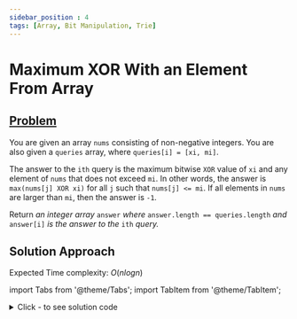 ```yaml
---
sidebar_position : 4
tags: [Array, Bit Manipulation, Trie]
---
```


# Maximum XOR With an Element From Array

## [Problem](https://leetcode.com/problems/maximum-xor-with-an-element-from-array/)

<p>You are given an array <code>nums</code> consisting of non-negative integers. You are also given a <code>queries</code> array, where <code>queries[i] = [xi, mi]</code>.</p>

<p>The answer to the <code>ith</code> query is the maximum bitwise <code>XOR</code> value of <code>xi</code> and any element of <code>nums</code> that does not exceed <code>mi</code>. In other words, the answer is <code>max(nums[j] XOR xi)</code> for all <code>j</code> such that <code>nums[j] &lt;= mi</code>. If all elements in <code>nums</code> are larger than <code>mi</code>, then the answer is <code>-1</code>.</p>

<p>Return <em>an integer array </em><code>answer</code><em> where </em><code>answer.length == queries.length</code><em> and </em><code>answer[i]</code><em> is the answer to the </em><code>ith</code><em> query.</em></p>

## Solution Approach

Expected Time complexity: $O(nlogn)$

import Tabs from '@theme/Tabs';
import TabItem from '@theme/TabItem';

<details><summary>Click - to see solution code</summary>

<Tabs>
<TabItem value="cpp" label="C++">

```cpp
struct Node {
    vector<Node*> v;
    int val;
    Node(int _val) {
        v = {NULL, NULL};
        val = _val;
    }
};

class Solution {
   public:
    Node* root;

    void insert(int n) {
        Node* temp = root;
        int i = 0;
        for (int i = 30; i >= 0; i--) {
            int bit = (n & (1 << i));
            if (temp->v[bit > 0] == NULL) {
                Node* newNode = new Node(bit > 0);
                temp->v[bit > 0] = newNode;
            }
            temp = temp->v[bit ? 1 : 0];
        }
    }

    int query(int n) {
        Node* temp = root;
        int ans = 0;
        for (int i = 30; i >= 0; i--) {
            int bit = n & (1ll << i);
            if (temp->v[bit == 0] != NULL) {
                ans += (1ll << i);
                temp = temp->v[bit == 0];
            } else
                temp = temp->v[bit != 0];
        }
        return ans;
    }

    vector<int> maximizeXor(vector<int>& nums, vector<vector<int>>& queries) {
        for (int i = 0; i < queries.size(); i++) {
            queries[i].push_back(i);
            swap(queries[i][0], queries[i][1]);
        }
        sort(queries.begin(), queries.end());
        sort(nums.begin(), nums.end());
        root = new Node(0);
        int i = 0, j = 0;
        vector<int> ans(queries.size());
        while (j < queries.size()) {
            while (i < nums.size() && nums[i] <= queries[j][0]) {
                insert(nums[i]);
                i++;
            }

            if (i == 0) {
                ans[queries[j][2]] = -1;
            } else {
                ans[queries[j][2]] = query(queries[j][1]);
            }
            j++;
        }
        return ans;
    }
};
```
</TabItem>
</Tabs>

</details>
